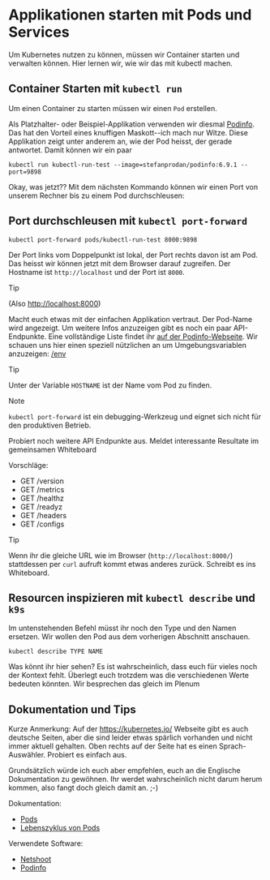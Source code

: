 # Applikationen starten mit Pods und Services

Um Kubernetes nutzen zu können, müssen wir Container starten und verwalten können. Hier lernen wir, wie wir das mit kubectl machen.

## Container Starten mit `kubectl run`

Um einen Container zu starten müssen wir einen `Pod` erstellen. 

Als Platzhalter- oder Beispiel-Applikation verwenden wir diesmal [Podinfo](https://github.com/stefanprodan/podinfo). Das hat den Vorteil eines knuffigen Maskott--ich mach nur Witze. Diese Applikation zeigt unter anderem an, wie der Pod heisst, der gerade antwortet. Damit können wir ein paar 

```shell
kubectl run kubectl-run-test --image=stefanprodan/podinfo:6.9.1 --port=9898
```

Okay, was jetzt?? Mit dem nächsten Kommando können wir einen Port von unserem Rechner bis zu einem Pod durchschleusen:

## Port durchschleusen mit `kubectl port-forward`

```shell
kubectl port-forward pods/kubectl-run-test 8000:9898
```

Der Port links vom Doppelpunkt ist lokal, der Port rechts davon ist am Pod. Das heisst wir können jetzt mit dem Browser darauf zugreifen. Der Hostname ist `http://localhost` und der Port ist `8000`. 

> [!TIP]
> (Also [http://localhost:8000](http://localhost:8000))

Macht euch etwas mit der einfachen Applikation vertraut. Der Pod-Name wird angezeigt. Um weitere Infos anzuzeigen gibt es noch ein paar API-Endpunkte. Eine vollständige Liste findet ihr [auf der Podinfo-Webseite](https://github.com/stefanprodan/podinfo). Wir schauen uns hier einen speziell nützlichen an um Umgebungsvariablen anzuzeigen: [/env](http://localhost:8000/env)

> [!TIP]
> Unter der Variable `HOSTNAME` ist der Name vom Pod zu finden.

> [!NOTE]
> `kubectl port-forward` ist ein debugging-Werkzeug und eignet sich nicht für den produktiven Betrieb.

Probiert noch weitere API Endpunkte aus. Meldet interessante Resultate im gemeinsamen Whiteboard

Vorschläge:
- GET /version
- GET /metrics
- GET /healthz
- GET /readyz
- GET /headers
- GET /configs

> [!TIP]
> Wenn ihr die gleiche URL wie im Browser (`http://localhost:8000/`) stattdessen per `curl` aufruft kommt etwas anderes zurück. Schreibt es ins Whiteboard.

## Resourcen inspizieren mit `kubectl describe` und `k9s`

Im untenstehenden Befehl müsst ihr noch den Type und den Namen ersetzen. Wir wollen den Pod aus dem vorherigen Abschnitt anschauen. 

```shell
kubectl describe TYPE NAME
```

Was könnt ihr hier sehen? Es ist wahrscheinlich, dass euch für vieles noch der Kontext fehlt. Überlegt euch trotzdem was die verschiedenen Werte bedeuten könnten. Wir besprechen das gleich im Plenum

<!-- 
## Eine Applikation Cluster-weit zugänglich machen mit `kubectl expose`

Um jetzt das Load-Balancing von unserem Service zu sehen, starten wir einen temporären Pod innerhalb von unserem Namespace:

```shell
kubectl run my-debug-shell --rm -i -t --image=docker.io/nicolaka/netshoot
```

Das Container-Image `docker.io/nicolaka/netshoot` ist ein praktisches Netzwerk-Debugging-Image, das viele Werkzeuge mitbringt, darunter `ping` und `curl`. 

> [!NOTE]
> Dank der `--rm` Flag wird dieser Pod gelöscht sobald wir das Terminal schliessen. Und mit den `-i` und `-t` Flags wird der Pod im Vordergrund gestartet, damit wir damit arbeiten können. -->


## Dokumentation und Tips

Kurze Anmerkung: Auf der https://kubernetes.io/ Webseite gibt es auch deutsche Seiten, aber die sind leider etwas spärlich vorhanden und nicht immer aktuell gehalten. Oben rechts auf der Seite hat es einen Sprach-Auswähler. Probiert es einfach aus.

Grundsätzlich würde ich euch aber empfehlen, euch an die Englische Dokumentation zu gewöhnen. Ihr werdet wahrscheinlich nicht darum herum kommen, also fangt doch gleich damit an. ;-)

Dokumentation:
- [Pods](https://kubernetes.io/docs/concepts/workloads/pods/)
- [Lebenszyklus von Pods](https://kubernetes.io/docs/concepts/workloads/pods/pod-lifecycle/)

Verwendete Software:
- [Netshoot](https://github.com/nicolaka/netshoot)
- [Podinfo](https://github.com/stefanprodan/podinfo)
